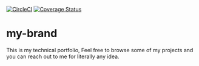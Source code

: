 [![CircleCI](https://dl.circleci.com/status-badge/img/gh/ishimwe5555/my-brand/tree/master.svg?style=svg)](https://dl.circleci.com/status-badge/redirect/gh/ishimwe5555/my-brand/tree/master)
[![Coverage Status](https://coveralls.io/repos/github/ishimwe5555/my-brand/badge.svg?branch=master)](https://coveralls.io/github/ishimwe5555/my-brand?branch=master)

# my-brand
This is my technical portfolio, Feel free to browse some of my projects and you can reach out to me for literally any idea.


